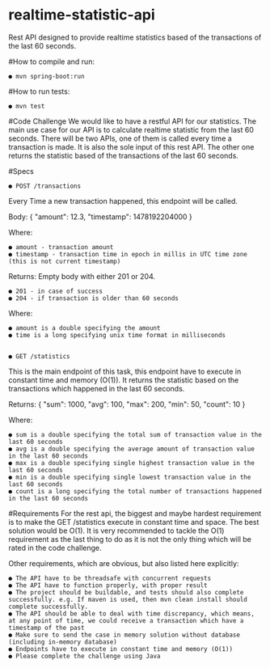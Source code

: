 # realtime-statistic-api
Rest API designed to provide realtime statistics based of the transactions of the last 60 seconds.

#How to compile and run: 

    ● mvn spring-boot:run

#How to run tests: 

    ● mvn test


#Code​ ​Challenge
We would like to have a restful API for our statistics. The main use case for our API is to calculate realtime statistic from the last 60 seconds. There will be two APIs, one of them is called every time a transaction is made. It is also the sole input of this rest API. The other one returns the statistic based of the transactions of the last 60 seconds.

#Specs

    ● POST /transactions

Every Time a new transaction happened, this endpoint will be called.

Body:
{
    "amount": 12.3,
    "timestamp": 1478192204000
}

Where:

    ● amount - transaction amount
    ● timestamp - transaction time in epoch in millis in UTC time zone (this is not current timestamp)

Returns: Empty body with either 201 or 204.
    
    ● 201 - in case of success
    ● 204 - if transaction is older than 60 seconds

Where:

    ● amount is a double specifying the amount
    ● time is a long specifying unix time format in milliseconds


    ● GET​ ​/statistics

This is the main endpoint of this task, this endpoint have to execute in constant time and memory (O(1)). It returns the statistic based on the transactions which happened in the last 60 seconds.

Returns:
{
    "sum": 1000,
    "avg": 100,
    "max": 200,
    "min": 50,
    "count": 10
}

Where:

    ● sum is a double specifying the total sum of transaction value in the last 60 seconds
    ● avg is a double specifying the average amount of transaction value in the last 60 seconds
    ● max is a double specifying single highest transaction value in the last 60 seconds
    ● min is a double specifying single lowest transaction value in the last 60 seconds
    ● count is a long specifying the total number of transactions happened in the last 60 seconds


#Requirements
For the rest api, the biggest and maybe hardest requirement is to make the GET /statistics execute in constant time and space. The best solution would be O(1). It is very recommended to tackle the O(1) requirement as the last thing to do as it is not the only thing which will be rated in the code challenge.

Other requirements, which are obvious, but also listed here explicitly:

    ● The API have to be threadsafe with concurrent requests
    ● The API have to function properly, with proper result
    ● The project should be buildable, and tests should also complete successfully. e.g. If maven is used, then mvn clean install should complete successfully.
    ● The API should be able to deal with time discrepancy, which means, at any point of time, we could receive a transaction which have a timestamp of the past
    ● Make sure to send the case in memory solution without database (including in-memory database)
    ● Endpoints have to execute in constant time and memory (O(1))
    ● Please​ ​complete​ ​the​ ​challenge​ ​using​ ​Java
